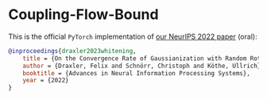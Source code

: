 # Coupling-Flow-Bound

This is the official `PyTorch` implementation of [our NeurIPS 2022 paper](http://arxiv.org/abs/2210.14032) (oral): 

```bibtex
@inproceedings{draxler2023whitening,
    title = {On the Convergence Rate of Gaussianization with Random Rotations},
    author = {Draxler, Felix and Schnörr, Christoph and Köthe, Ullrich},
    booktitle = {Advances in Neural Information Processing Systems},
    year = {2022}
}
```
